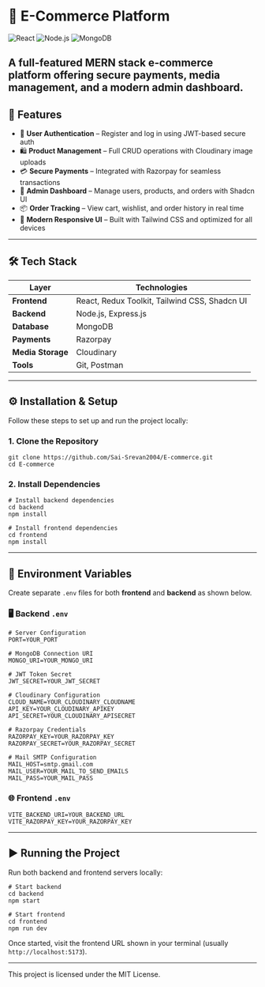 # 🛒 E-Commerce Platform

![React](https://img.shields.io/badge/Frontend-React-blue?logo=react)
![Node.js](https://img.shields.io/badge/Backend-Node.js-green?logo=node.js)
![MongoDB](https://img.shields.io/badge/Database-MongoDB-brightgreen?logo=mongodb)

A full-featured **MERN stack e-commerce platform** offering secure payments, media management, and a modern admin dashboard.  
---

## 🚀 Features

- 🔐 **User Authentication** – Register and log in using JWT-based secure auth
- 🛍️ **Product Management** – Full CRUD operations with Cloudinary image uploads
- 💳 **Secure Payments** – Integrated with Razorpay for seamless transactions
- 🧾 **Admin Dashboard** – Manage users, products, and orders with Shadcn UI
- 📦 **Order Tracking** – View cart, wishlist, and order history in real time
- 🎨 **Modern Responsive UI** – Built with Tailwind CSS and optimized for all devices

---

## 🛠️ Tech Stack

| Layer | Technologies |
|-------|---------------|
| **Frontend** | React, Redux Toolkit, Tailwind CSS, Shadcn UI |
| **Backend** | Node.js, Express.js |
| **Database** | MongoDB |
| **Payments** | Razorpay |
| **Media Storage** | Cloudinary |
| **Tools** | Git, Postman |

---

## ⚙️ Installation & Setup

Follow these steps to set up and run the project locally:

### 1. Clone the Repository

```
git clone https://github.com/Sai-Srevan2004/E-commerce.git
cd E-commerce
```

### 2. Install Dependencies

```
# Install backend dependencies
cd backend
npm install

# Install frontend dependencies
cd frontend
npm install
```

---

## 🔧 Environment Variables

Create separate `.env` files for both **frontend** and **backend** as shown below.

### 🖥️ Backend `.env`

```
# Server Configuration
PORT=YOUR_PORT

# MongoDB Connection URI
MONGO_URI=YOUR_MONGO_URI

# JWT Token Secret
JWT_SECRET=YOUR_JWT_SECRET

# Cloudinary Configuration
CLOUD_NAME=YOUR_CLOUDINARY_CLOUDNAME
API_KEY=YOUR_CLOUDINARY_APIKEY
API_SECRET=YOUR_CLOUDINARY_APISECRET

# Razorpay Credentials
RAZORPAY_KEY=YOUR_RAZORPAY_KEY
RAZORPAY_SECRET=YOUR_RAZORPAY_SECRET

# Mail SMTP Configuration
MAIL_HOST=smtp.gmail.com
MAIL_USER=YOUR_MAIL_TO_SEND_EMAILS
MAIL_PASS=YOUR_MAIL_PASS
```

### 🌐 Frontend `.env`

```
VITE_BACKEND_URI=YOUR_BACKEND_URL
VITE_RAZORPAY_KEY=YOUR_RAZORPAY_KEY
```

---

## ▶️ Running the Project

Run both backend and frontend servers locally:

```
# Start backend
cd backend
npm start

# Start frontend
cd frontend
npm run dev
```

Once started, visit the frontend URL shown in your terminal (usually `http://localhost:5173`).

---

This project is licensed under the MIT License.  



